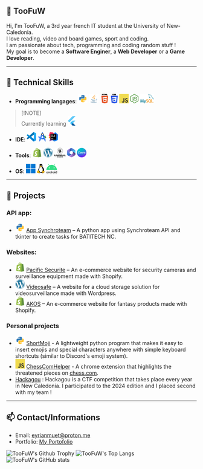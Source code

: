 ## 👋 TooFuW

Hi, I'm TooFuW, a 3rd year french IT student at the University of New-Caledonia.  
I love reading, video and board games, sport and coding.  
I am passionate about tech, programming and coding random stuff !  
My goal is to become a **Software Enginer**, a **Web Developer** or a **Game Developer**.

---

## 🔧 Technical Skills

- **Programming langages**:
<code><img height="25" alt="python" src="https://github.com/TooFuW/TooFuW/blob/main/images/python%20logo.png"></code>
<code><img height="25" alt="java" src="https://github.com/TooFuW/TooFuW/blob/main/images/java%20logo.png"></code>
<code><img height="25" alt="html" src="https://github.com/TooFuW/TooFuW/blob/main/images/html%20logo.png"></code>
<code><img height="25" alt="css" src="https://github.com/TooFuW/TooFuW/blob/main/images/css%20logo.png"></code>
<code><img height="25" alt="javascript" src="https://github.com/TooFuW/TooFuW/blob/main/images/javascript%20logo.png"></code>
<code><img height="25" alt="nodejs" src="https://github.com/TooFuW/TooFuW/blob/main/images/nodejs%20logo.svg"></code>
<code><img height="25" alt="mysql" src="https://github.com/TooFuW/TooFuW/blob/main/images/mysql%20logo.png"></code>
> [!NOTE]\
> Currently learning <code><img height="25" alt="flutter" src="https://github.com/TooFuW/TooFuW/blob/main/images/flutter%20logo.png"></code>

- **IDE**:
<code><img height="25" alt="vscode" src="https://github.com/TooFuW/TooFuW/blob/main/images/vscode%20logo.png"></code>
<code><img height="25" alt="android studio" src="https://github.com/TooFuW/TooFuW/blob/main/images/android%20studio%20logo.png"></code>
<code><img height="25" alt="intellijidea" src="https://github.com/TooFuW/TooFuW/blob/main/images/intellijidea%20logo.png"></code>

- **Tools**:
<code><img height="25" alt="shopify" src="https://github.com/TooFuW/TooFuW/blob/main/images/shopify%20logo.png"></code>
<code><img height="25" alt="wordpress" src="https://github.com/TooFuW/TooFuW/blob/main/images/wordpress%20logo.png"></code>
<code><img height="25" alt="unreal engine" src="https://github.com/TooFuW/TooFuW/blob/main/images/unreal%20engine%20logo.png"></code>
<code><img height="25" alt="microsoft office" src="https://github.com/TooFuW/TooFuW/blob/main/images/microsoft%20365%20logo.svg"></code>
<code><img height="25" alt="canva" src="https://github.com/TooFuW/TooFuW/blob/main/images/canva%20logo.png"></code>

- **OS**:
<code><img height="25" alt="windows" src="https://github.com/TooFuW/TooFuW/blob/main/images/windows%20logo.png"></code>
<code><img height="25" alt="linux" src="https://github.com/TooFuW/TooFuW/blob/main/images/linux%20logo.png"></code>
<code><img height="25" alt="android" src="https://github.com/TooFuW/TooFuW/blob/main/images/android%20logo.png"></code>

---

## 🚀 Projects

### API app:
- <code><img height="25" alt="python" src="https://github.com/TooFuW/TooFuW/blob/main/images/python%20logo.png"></code> [App Synchroteam](https://github.com/TooFuW/Batitech) – A python app using Synchroteam API and tkinter to create tasks for BATITECH NC.

### Websites:
- <code><img height="25" alt="shopify" src="https://github.com/TooFuW/TooFuW/blob/main/images/shopify%20logo.png"></code> [Pacific Securite](https://pacificsecurite.nc/) – An e-commerce website for security cameras and surveillance equipment made with Shopify.
- <code><img height="25" alt="wordpress" src="https://github.com/TooFuW/TooFuW/blob/main/images/wordpress%20logo.png"></code> [Videosafe](https://videosafe.pacificsecurite.nc/) – A website for a cloud storage solution for videosurveillance made with Wordpress.
- <code><img height="25" alt="shopify" src="https://github.com/TooFuW/TooFuW/blob/main/images/shopify%20logo.png"></code> [AKOS](https://akos.nc/) – An e-commerce website for fantasy products made with Shopify.

### Personal projects
- <code><img height="25" alt="python" src="https://github.com/TooFuW/TooFuW/blob/main/images/python%20logo.png"></code> [ShortMoji](https://github.com/TooFuW/ShortMoji) - A lightweight python program that makes it easy to insert emojis and special characters anywhere with simple keyboard shortcuts (similar to Discord's emoji system).
- <code><img height="25" alt="javascript" src="https://github.com/TooFuW/TooFuW/blob/main/images/javascript%20logo.png"></code> [ChessComHelper](https://github.com/TooFuW/ChromeExtension_ChessComHelper/) - A chrome extension that highlights the threatened pieces on [chess.com](https://www.chess.com/).
- [Hackagou](https://hackagou.nc/) : Hackagou is a CTF competition that takes place every year in New Caledonia. I participated to the 2024 edition and I placed second with my team !

---

## 📫 Contact/Informations

- Email: [eyrianmuet@proton.me](mailto:eyrianmuet@proton.me)
- Portfolio: [My Portofolio](https://toofuw.github.io)

![TooFuW's Github Trophy](https://github-profile-trophy.vercel.app/?username=TooFuW&column=10&theme=gruvbox&no-frame=true)
![TooFuW's Top Langs](https://github-readme-stats.vercel.app/api/top-langs/?username=TooFuW&layout=donut&theme=transparent)
![TooFuW's GitHub stats](https://github-readme-stats.vercel.app/api?username=TooFuW\&rank_icon=github&show_icons=true&theme=transparent)
